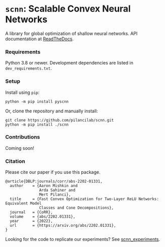 # `scnn`: Scalable Convex Neural Networks 

A library for global optimization of shallow neural networks.
API documentation at [ReadTheDocs](https://scnn.readthedocs.io/en/latest/).

### Requirements

Python 3.8 or newer. Development dependencies are listed in `dev_requirements.txt`. 

### Setup

Install using `pip`:

```
python -m pip install pyscnn
```

Or, clone the repository and manually install: 

```
git clone https://github.com/pilancilab/scnn.git
python -m pip install ./scnn
```

### Contributions

Coming soon!

### Citation

Please cite our paper if you use this package.

```
@article{DBLP:journals/corr/abs-2202-01331,
  author    = {Aaron Mishkin and
               Arda Sahiner and
               Mert Pilanci},
  title     = {Fast Convex Optimization for Two-Layer ReLU Networks: Equivalent Model
               Classes and Cone Decompositions},
  journal   = {CoRR},
  volume    = {abs/2202.01331},
  year      = {2022},
  url       = {https://arxiv.org/abs/2202.01331},
}
```

Looking for the code to replicate our experiments?
See [scnn_experiments](https://github.com/aaronpmishkin/scnn_experiments).
